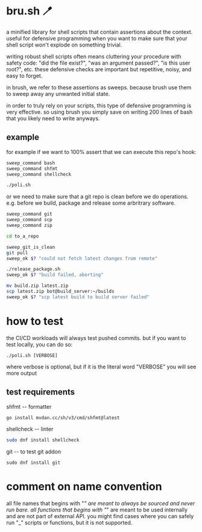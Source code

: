 # bru.sh 🪥

a minified library for shell scripts that contain assertions about the context. useful for
defensive programming when you want to make sure that your shell script won't explode on
something trivial.

writing robust shell scripts often means cluttering your procedure with safety code: "did the
file exist?", "was an argument passed?", "is this user root?", etc. these defensive checks are
important but repetitive, noisy, and easy to forget.

in brush, we refer to these assertions as sweeps. because brush use them to sweep away any
unwanted initial state.

in order to truly rely on your scripts, this type of defensive programming is very effective.
so using brush you simply save on writing 200 lines of bash that you likely need to write anyways.

## example

for example if we want to 100% assert that we can execute this repo's hook:

```bash
sweep_command bash
sweep_command shfmt
sweep_command shellcheck

./poli.sh
```

or we need to make sure that a git repo is clean before we do operations.
e.g. before we build, package and release some arbritrary software.

```bash
sweep_command git
sweep_command scp
sweep_command zip

cd to_a_repo

sweep_git_is_clean
git pull
sweep_ok $? "could not fetch latest changes from remote"

./release_package.sh
sweep_ok $? "build failed, aborting"

mv build.zip latest.zip
scp latest.zip bot@build_server:~/builds
sweep_ok $? "scp latest build to build server failed"
```

# how to test

the CI/CD workloads will always test pushed commits. but if you want to test locally, you can do so:

```
./poli.sh [VERBOSE]
```

where verbose is optional, but if it is the literal word "VERBOSE" you will see more output

## test requirements

shfmt -- formatter

```bash
go install mvdan.cc/sh/v3/cmd/shfmt@latest
```

shellcheck -- linter

```bash
sudo dnf install shellcheck
```

git -- to test git addon

```
sudo dnf install git
```

# comment on name convention

all file names that begins with "_" are meant to always be sourced and never run bare.
all functions that begins with "_" are meant to be used internally and are not part of external API.
you might find cases where you can safely run "_" scripts or functions, but it is not supported.
